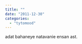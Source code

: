 ```yaml
---
title: ""
date: "2011-12-30"
categories: 
  - "tytomood"
---
```


adat bahaneye natavanie ensan ast.

